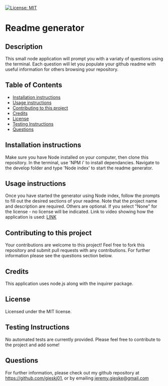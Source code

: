 
[![License: MIT](https://img.shields.io/badge/License-MIT-yellow.svg)](https://opensource.org/licenses/MIT)
# Readme generator

## Description
This small node application will prompt you with a variaty of questions using the terminal. Each question will let you populate your github readme with useful information for others browsing your repository.

## Table of Contents
* [Installation instructions ](#Installation-instructions)
* [Usage instructions ](#Usage-instructions)
* [Contributing to this project ](#Contributing-to-this-project)
* [Credits](#Credits)
* [License](#License)
* [Testing Instructions](#Testing-Instructions)
* [Questions](#Questions)


## Installation instructions 
Make sure you have Node installed on your computer, then clone this repository. In the terminal, use 'NPM i' to install dependancies. Navigate to the develop folder and type 'Node index' to start the readme generator.

## Usage instructions 
Once you have started the generator using Node index, follow the prompts to fill out the desired sections of your readme. Note that the project name and description are required. Others are optional. If you select "None" for the license - no license will be indicated.
Link to video showing how the application is used: [LINK](https://drive.google.com/file/d/1VNMBys6idvaSBb67AwZc55IFGO7j_7p_/view?usp=sharing)

## Contributing to this project
Your contributions are welcome to this project! Feel free to fork this repository and submit pull requests with any contributions. For further information please see the questions section below.

## Credits
This application uses node.js along with the inquirer package.

## License
Licensed under the MIT license.

## Testing Instructions
No automated tests are currently provided. Please feel free to contribute to the project and add some!

## Questions
For further information, please check out my github repository at https://github.com/gieskj01, or by emailing [jeremy.gieske@gmail.com](mailto:jeremy.gieske@gmail.com)
